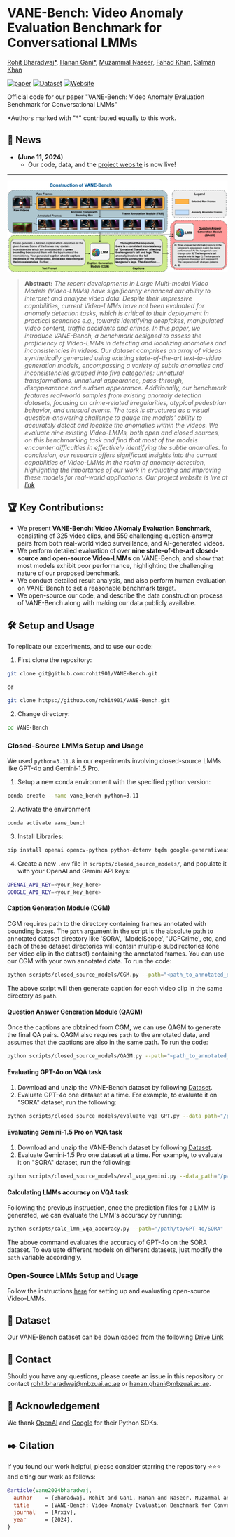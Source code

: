 # VANE-Bench: Video Anomaly Evaluation Benchmark for Conversational LMMs

[Rohit Bharadwaj*](https://rohit901.github.io), [Hanan Gani*](https://hananshafi.github.io/), [Muzammal Naseer](https://muzammal-naseer.com/), [Fahad Khan](https://sites.google.com/view/fahadkhans/home), [Salman Khan](https://salman-h-khan.github.io/)

[![paper](https://img.shields.io/badge/arXiv-Paper-<COLOR>.svg)]() [![Dataset](https://img.shields.io/badge/Dataset-Download-orange?logo=database)](https://yourdatasetlink.com) [![Website](https://img.shields.io/badge/Website-Visit-green?logo=web)](https://yourprojectwebsite.com)


Official code for our paper "VANE-Bench: Video Anomaly Evaluation Benchmark for Conversational LMMs"

*Authors marked with "\*" contributed equally to this work.

## :rocket: News
* **(June 11, 2024)**
  * Our code, data, and the [project website](https://hananshafi.github.io/vane-benchmark/) is now live!

<hr>


![method-diagram](https://github.com/rohit901/VANE-Bench/blob/main/assets/Main_VANE-Bench%20Flow_v7.png?raw=true)
> **Abstract:** *The recent developments in Large Multi-modal Video Models (Video-LMMs) have significantly enhanced our ability to interpret and analyze video data. Despite their impressive capabilities, current Video-LMMs have not been evaluated for anomaly detection tasks, which is critical to their deployment in practical scenarios e.g., towards identifying deepfakes, manipulated video content, traffic accidents and crimes. In this paper, we introduce VANE-Bench, a benchmark designed to assess the proficiency of Video-LMMs in detecting and localizing anomalies and inconsistencies in videos. Our dataset comprises an array of videos synthetically generated using existing state-of-the-art text-to-video generation models, encompassing a variety of subtle anomalies and inconsistencies grouped into five categories: unnatural transformations, unnatural appearance, pass-through, disappearance and sudden appearance. Additionally, our benchmark features real-world samples from existing anomaly detection datasets, focusing on crime-related irregularities, atypical pedestrian behavior, and unusual events. The task is structured as a visual question-answering challenge to gauge the models' ability to accurately detect and localize the anomalies within the videos. We evaluate nine existing Video-LMMs, both open and closed sources, on this benchmarking task and find that most of the models encounter difficulties in effectively identifying the subtle anomalies. In conclusion, our research offers significant insights into the current capabilities of Video-LMMs in the realm of anomaly detection, highlighting the importance of our work in evaluating and improving these models for real-world applications. Our project website is live at [link](https://hananshafi.github.io/vane-benchmark/)*
>

## :trophy: Key Contributions:

- We present **VANE-Bench: Video ANomaly Evaluation Benchmark**, consisting of 325 video clips, and 559 challenging question-answer pairs from both real-world video surveillance, and AI-generated videos.
- We perform detailed evaluation of over **nine state-of-the-art closed-source and open-source Video-LMMs** on VANE-Bench, and show that most models exhibit poor performance, highlighting the challenging nature of our proposed benchmark.
- We conduct detailed result analysis, and also perform human evaluation on VANE-Bench to set a reasonable benchmark target.
- We open-source our code, and describe the data construction process of VANE-Bench along with making our data publicly available.

## :hammer_and_wrench: Setup and Usage
To replicate our experiments, and to use our code:
1. First clone the repository:
```bash
git clone git@github.com:rohit901/VANE-Bench.git
```
or
```bash
git clone https://github.com/rohit901/VANE-Bench.git
```
2. Change directory:
```bash
cd VANE-Bench
```

### Closed-Source LMMs Setup and Usage
We used `python=3.11.8` in our experiments involving closed-source LMMs like GPT-4o and Gemini-1.5 Pro. 
1. Setup a new conda environment with the specified python version:
```bash
conda create --name vane_bench python=3.11
```
2. Activate the environment
```bash
conda activate vane_bench
```
3. Install Libraries:
```bash
pip install openai opencv-python python-dotenv tqdm google-generativeai pillow
```
4. Create a new `.env` file in `scripts/closed_source_models/`, and populate it with your OpenAI and Gemini API keys:
```bash
OPENAI_API_KEY=<your_key_here>
GOOGLE_API_KEY=<your_key_here>
```

#### Caption Generation Module (CGM)
CGM requires path to the directory containing frames annotated with bounding boxes. The `path` argument in the script is the absolute path to annotated dataset directory like 'SORA', 'ModelScope', 'UCFCrime', etc, and each of these dataset directories will contain multiple subdirectories (one per video clip in the dataset) containing the annotated frames. You can use our CGM with your own annotated data.
To run the code:
```bash
python scripts/closed_source_models/CGM.py --path="<path_to_annotated_dataset>"
```
The above script will then generate caption for each video clip in the same directory as `path`.

#### Question Answer Generation Module (QAGM)
Once the captions are obtained from CGM, we can use QAGM to generate the final QA pairs. QAGM also requires `path` to the annotated data, and assumes that the captions are also in the same path.
To run the code:
```bash
python scripts/closed_source_models/QAGM.py --path="<path_to_annotated_dataset_and_captions>"
```

#### Evaluating GPT-4o on VQA task
1. Download and unzip the VANE-Bench dataset by following [Dataset](#floppy_disk-dataset).
2. Evaluate GPT-4o one dataset at a time. For example, to evaluate it on "SORA" dataset, run the following:
```bash
python scripts/closed_source_models/evaluate_vqa_GPT.py --data_path="/path/to/VQA_Data/AI-Generated/SORA" --out_path="/path/to/GPT-4o/SORA"
```

#### Evaluating Gemini-1.5 Pro on VQA task
1. Download and unzip the VANE-Bench dataset by following [Dataset](#floppy_disk-dataset).
2. Evaluate Gemini-1.5 Pro one dataset at a time. For example, to evaluate it on "SORA" dataset, run the following:
```bash
python scripts/closed_source_models/eval_vqa_gemini.py --data_path="/path/to/VQA_Data/AI-Generated/SORA" --out_path="/path/to/Gemini-Pro/SORA"
```

#### Calculating LMMs accuracy on VQA task
Following the previous instruction, once the prediction files for a LMM is generated, we can evaluate the LMM's accuracy by running:
```bash
python scripts/calc_lmm_vqa_accuracy.py --path="/path/to/GPT-4o/SORA"
```
The above command evaluates the accuracy of GPT-4o on the SORA dataset. To evaluate different models on different datasets, just modify the `path` variable accordingly.

### Open-Source LMMs Setup and Usage
Follow the instructions [here](https://github.com/rohit901/VANE-Bench/tree/main/scripts/open_source_models) for setting up and evaluating open-source Video-LMMs.

## :floppy_disk: Dataset
Our VANE-Bench dataset can be downloaded from the following [Drive Link](https://drive.google.com/drive/folders/1DkmPlSy2naUCyw0AA2NYYUUsWFbAM0cF?usp=sharing)

## :email: Contact
Should you have any questions, please create an issue in this repository or contact rohit.bharadwaj@mbzuai.ac.ae or hanan.ghani@mbzuai.ac.ae.

## :pray: Acknowledgement
We thank [OpenAI](https://github.com/openai/openai-python) and [Google](https://github.com/google-gemini/generative-ai-python) for their Python SDKs. 

## :black_nib: Citation
If you found our work helpful, please consider starring the repository ⭐⭐⭐ and citing our work as follows:
```bibtex
@article{vane2024bharadwaj,
  author    = {Bharadwaj, Rohit and Gani, Hanan and Naseer, Muzammal and Khan, Fahad and Khan, Salman},
  title     = {VANE-Bench: Video Anomaly Evaluation Benchmark for Conversational LMMs},
  journal   = {Arxiv},
  year      = {2024},
}
```
